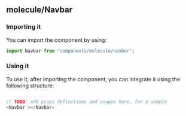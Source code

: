 ## molecule/Navbar

<!-- TODO: add a description here! -->

### Importing it

You can import the component by using:

```js
import Navbar from "components/molecule/navbar";
```

### Using it

To use it, after importing the component, you can integrate it using the following structure:

```js

// TODO: add props definitions and usages here, for a sample
<Navbar ></Navbar>

```